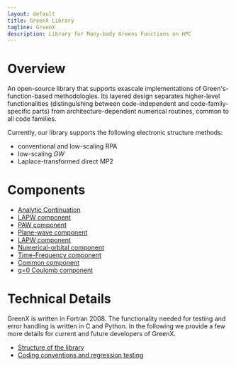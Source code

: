 ```yaml
---
layout: default
title: GreenX Library
tagline: GreenX
description: Library for Many-body Greens Functions on HPC
---
```


# Overview

An open-source library that supports exascale implementations of Green's-function-based methodologies. Its layered design separates higher-level functionalities (distinguishing between code-independent and code-family-specific parts) from architecture-dependent numerical routines, common to all code families.

Currently, our library supports the following electronic structure methods:

- conventional and low-scaling RPA
- low-scaling *GW*
- Laplace-transformed direct MP2

# Components
- [Analytic Continuation](gx_ac.md)
- [LAPW component](gx_lapw.md)
- [PAW component](gx_paw.md)
- [Plane-wave component](gx_planewave.md)
- [LAPW component ](gx_lapw.md)
- [Numerical-orbital component ](gx_localized_basis.md)
- [Time-Frequency component](gx_time_frequency.md)
- [Common component](gx_common.md)
- [q=0 Coulomb component](gx_q0.md)

# Technical Details
 GreenX is written in Fortran 2008. The functionality needed for testing and error handling is written in C and Python. In the following we provide a few more details for current and future developers of GreenX. 
- [Structure of the library](structure.md)
- [Coding conventions and regression testing](tests.md)

